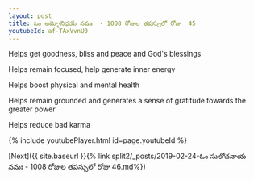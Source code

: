 ```yaml
---
layout: post
title: ఓం అమ్భోనిధయే నమః  - 1008 రోజుల తపస్సులో రోజు  45
youtubeId: af-TAxVvnU0
---
```

 
 
Helps get goodness, bliss and peace and God's blessings
 
Helps remain focused, help generate inner energy 
 
Helps boost physical and mental health 
 
Helps remain grounded and generates a sense of gratitude towards the greater power 
 
Helps reduce bad karma
 
 
 
 


{% include youtubePlayer.html id=page.youtubeId %}
 
[Next]({{ site.baseurl }}{% link  split2/_posts/2019-02-24-ఓం సులోచనాయ నమః  - 1008 రోజుల తపస్సులో రోజు  46.md%})
 
